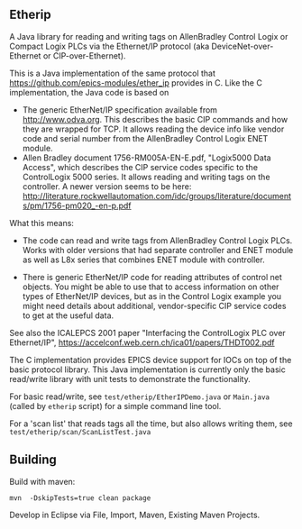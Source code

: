 Etherip
-------

A Java library for reading and writing tags on AllenBradley Control Logix or Compact Logix
PLCs via the Ethernet/IP protocol (aka DeviceNet-over-Ethernet or CIP-over-Ethernet).

This is a Java implementation of the same protocol that
https://github.com/epics-modules/ether_ip
provides in C.
Like the C implementation, the Java code is based on

 * The generic EtherNet/IP specification available
   from http://www.odva.org.
   This describes the basic CIP commands and how they
   are wrapped for TCP.
   It allows reading the device info like vendor code
   and serial number from the AllenBradley Control Logix ENET module.
 * Allen Bradley document 1756-RM005A-EN-E.pdf,
   "Logix5000 Data Access", which describes the CIP service codes
   specific to the ControlLogix 5000 series.
   It allows reading and writing tags on the controller.
   A newer version seems to be here:
   http://literature.rockwellautomation.com/idc/groups/literature/documents/pm/1756-pm020_-en-p.pdf

What this means:

 * The code can read and write tags from AllenBradley Control Logix PLCs.
   Works with older versions that had separate controller and ENET module
   as well as L8x series that combines ENET module with controller.

 * There is generic EtherNet/IP code for reading attributes of control net objects.
   You might be able to use that to access information on other types of
   EtherNet/IP devices, but as in the Control Logix example you might
   need details about additional, vendor-specific CIP service codes
   to get at the useful data.
 
See also the ICALEPCS 2001 paper "Interfacing the ControlLogix PLC over Ethernet/IP",
https://accelconf.web.cern.ch/ica01/papers/THDT002.pdf

The C implementation provides EPICS device support
for IOCs on top of the basic protocol library.
This Java implementation is currently only the basic read/write library
with unit tests to demonstrate the functionality.
 
For basic read/write, see `test/etherip/EtherIPDemo.java` or `Main.java` (called by `etherip` script) for a simple command line tool.

For a 'scan list' that reads tags all the time, but also allows writing them, see `test/etherip/scan/ScanListTest.java`


Building
--------

Build with maven:

    mvn  -DskipTests=true clean package
    
Develop in Eclipse via File, Import, Maven, Existing Maven Projects.


